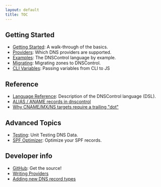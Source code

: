 ```yaml
---
layout: default
title: TOC
---
```


## Getting Started
- [Getting Started]({{site.github.url}}/getting-started): A walk-through of the basics.
- [Providers]({{site.github.url}}/provider-list): Which DNS providers are supported.
- [Examples]({{site.github.url}}/examples): The DNSControl language by example.
- [Migrating]({{site.github.url}}/migrating): Migrating zones to DNSControl.
- [CLI Variables]({{site.github.url}}/cli-variales): Passing variables from CLI to JS

## Reference
- [Language Reference]({{site.github.url}}/js): Description of the DNSControl language (DSL).
- [ALIAS / ANAME records in dnscontrol]({{site.github.url}}/alias)
- [Why CNAME/MX/NS targets require a trailing "dot"]({{site.github.url}}/why-the-dot)

## Advanced Topics
- [Testing]({{site.github.url}}/unittests): Unit Testing DNS Data.
- [SPF Optimizer]({{site.github.url}}/spf-optimizer): Optimize your SPF records.

## Developer info
- [GitHub](https://github.com/StackExchange/dnscontrol): Get the source!
- [Writing Providers]({{site.github.url}}/writing-providers)
- [Adding new DNS record types]({{site.github.url}}/adding-new-rtypes)
